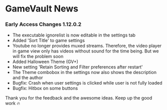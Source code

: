 # GameVault News

### Early Access Changes 1.12.0.2

- The executable ignorelist is now editable in the settings tab
- Added 'Sort Title' to game settings
- Youtube no longer provides muxed streams. Therefore, the video player in game view only has videos without sound for the time being. But we will fix the problem soon
- Added Halloween Theme (GV+)
- New setting 'Retain Sorting and Filter preferences after restart'
- The Theme combobox in the settings now also shows the description and the author
- Bugfix: Crash when user settings is clicked while user is not fully loaded
- Bugfix: Hitbox on some buttons

Thank you for the feedback and the awesome ideas. Keep up the good work 🔥
